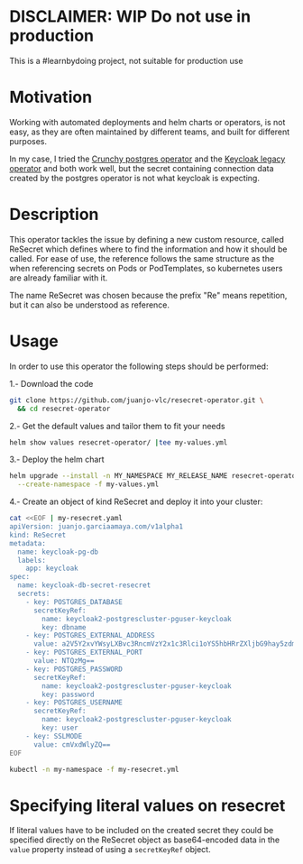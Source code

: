 # DISCLAIMER: WIP Do not use in production
This is a #learnbydoing project, not suitable for production use

# Motivation
Working with automated deployments and helm charts or operators, is not easy, as they are often maintained by different teams, and built for different purposes.

In my case, I tried the [Crunchy postgres operator](https://operatorhub.io/operator/postgresql) and the [Keycloak legacy operator](https://operatorhub.io/operator/keycloak-operator) and both work well, but the secret containing connection data created by the postgres operator is not what keycloak is expecting.

# Description
This operator tackles the issue by defining a new custom resource, called ReSecret which defines where to find the information and how it should be called. For ease of use, the reference follows the same structure as the when referencing secrets on Pods or PodTemplates, so kubernetes users are already familiar with it.

The name ReSecret was chosen because the prefix "Re" means repetition, but it can also be understood as reference.

# Usage
In order to use this operator the following steps should be performed:

1.- Download the code
```sh
git clone https://github.com/juanjo-vlc/resecret-operator.git \
  && cd resecret-operator
```

2.- Get the default values and tailor them to fit your needs
```sh
helm show values resecret-operator/ |tee my-values.yml
```

3.- Deploy the helm chart
```sh
helm upgrade --install -n MY_NAMESPACE MY_RELEASE_NAME resecret-operator \
  --create-namespace -f my-values.yml
```

4.- Create an object of kind ReSecret and deploy it into your cluster:
```sh
cat <<EOF | my-resecret.yaml
apiVersion: juanjo.garciaamaya.com/v1alpha1
kind: ReSecret
metadata:
  name: keycloak-pg-db
  labels:
    app: keycloak
spec:
  name: keycloak-db-secret-resecret
  secrets:
    - key: POSTGRES_DATABASE
      secretKeyRef:
        name: keycloak2-postgrescluster-pguser-keycloak
        key: dbname
    - key: POSTGRES_EXTERNAL_ADDRESS
      value: a2V5Y2xvYWsyLXBvc3RncmVzY2x1c3Rlci1oYS5hbHRrZXljbG9hay5zdmMuY2x1c3Rlci5sb2NhbA==
    - key: POSTGRES_EXTERNAL_PORT
      value: NTQzMg==
    - key: POSTGRES_PASSWORD
      secretKeyRef:
        name: keycloak2-postgrescluster-pguser-keycloak
        key: password
    - key: POSTGRES_USERNAME
      secretKeyRef:
        name: keycloak2-postgrescluster-pguser-keycloak
        key: user
    - key: SSLMODE
      value: cmVxdWlyZQ==
EOF

kubectl -n my-namespace -f my-resecret.yml
```

# Specifying literal values on resecret
If literal values have to be included on the created secret they could be specified directly on the ReSecret object as base64-encoded data in the ```value``` property instead of using a ```secretKeyRef``` object.
